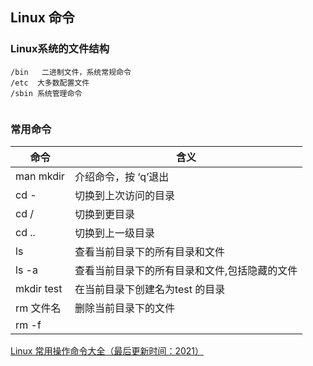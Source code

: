 ## Linux 命令

### Linux系统的文件结构

```
/bin   二进制文件，系统常规命令
/etc  大多数配置文件
/sbin 系统管理命令


```

### 常用命令

|命令|含义|
|----------|--------|
|man mkdir |介绍命令，按 ‘q’退出|
|cd - | 切换到上次访问的目录|
|cd / | 切换到更目录 |
|cd ..  |切换到上一级目录|
|ls     | 查看当前目录下的所有目录和文件|
|ls -a  | 查看当前目录下的所有目录和文件,包括隐藏的文件|
|mkdir test | 在当前目录下创建名为test 的目录|
|rm 文件名| 删除当前目录下的文件|
|rm -f ||



[Linux 常用操作命令大全（最后更新时间：2021）](https://blog.csdn.net/m0_46422300/article/details/104645072)